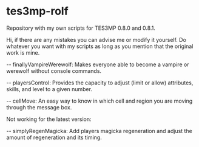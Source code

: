 # tes3mp-rolf
Repository with my own scripts for TES3MP 0.8.0 and 0.8.1.

Hi, if there are any mistakes you can advise me or modify it yourself.
Do whatever you want with my scripts as long as you mention that the original work is mine.

-- finallyVampireWerewolf: Makes everyone able to become a vampire or werewolf without console commands.

-- playersControl: Provides the capacity to adjust (limit or allow) attributes, skills, and level to a given number.

-- cellMove: An easy way to know in which cell and region you are moving through the message box.

Not working for the latest version:

-- simplyRegenMagicka: Add players magicka regeneration and adjust the amount of regeneration and its timing.
